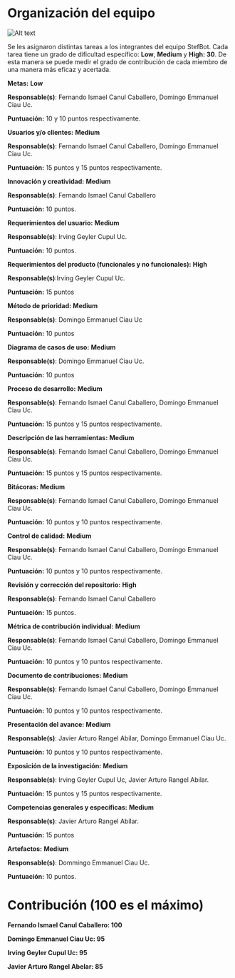 # Organización del equipo

![Alt text](https://github.com/Fismael18/StefBot/blob/main/Imagenes%20StefBot/13.jpg)

Se les asignaron distintas tareas a los integrantes del equipo StefBot. Cada tarea tiene un grado de dificultad específico: **Low**, **Medium** y **High: 30**. De esta manera se puede medir el grado de contribución de cada miembro de una manera más eficaz y acertada.

**Metas:** **Low**

**Responsable(s)**: Fernando Ismael Canul Caballero, Domingo Emmanuel Ciau Uc.

**Puntuación:** 10 y 10 puntos respectivamente.

**Usuarios y/o clientes:** **Medium**

**Responsable(s)**: Fernando Ismael Canul Caballero, Domingo Emmanuel Ciau Uc.

**Puntuación:** 15 puntos y 15 puntos respectivamente.

**Innovación y creatividad:** **Medium**

**Responsable(s)**: Fernando Ismael Canul Caballero

**Puntuación:** 10 puntos.

**Requerimientos del usuario:** **Medium**

**Responsable(s)**: Irving Geyler Cupul Uc.

**Puntuación:** 10 puntos.

**Requerimientos del producto (funcionales y no funcionales):** **High**

**Responsable(s)**:Irving Geyler Cupul Uc.

**Puntuación:** 15 puntos

**Método de prioridad:** **Medium**

**Responsable(s)**: Domingo Emmanuel Ciau Uc

**Puntuación:** 10 puntos

**Diagrama de casos de uso:** **Medium**

**Responsable(s)**: Domingo Emmanuel Ciau Uc.

**Puntuación:** 10 puntos

**Proceso de desarrollo:** **Medium**

**Responsable(s)**: Fernando Ismael Canul Caballero, Domingo Emmanuel Ciau Uc.

**Puntuación:** 15 puntos y 15 puntos respectivamente.

**Descripción de las herramientas:** **Medium** 

**Responsable(s)**: Fernando Ismael Canul Caballero, Domingo Emmanuel Ciau Uc.

**Puntuación:** 15 puntos y 15 puntos respectivamente.

**Bitácoras:** **Medium**

**Responsable(s)**: Fernando Ismael Canul Caballero, Domingo Emmanuel Ciau Uc.

**Puntuación:** 10 puntos y 10 puntos respectivamente.

**Control de calidad:** **Medium**

**Responsable(s)**: Fernando Ismael Canul Caballero, Domingo Emmanuel Ciau Uc.

**Puntuación:** 10 puntos y 10 puntos respectivamente.

**Revisión y corrección del repositorio:** **High**

**Responsable(s)**: Fernando Ismael Canul Caballero

**Puntuación:** 15 puntos.

**Métrica de contribución individual:** **Medium**

**Responsable(s)**: Fernando Ismael Canul Caballero, Domingo Emmanuel Ciau Uc.

**Puntuación:** 10 puntos y 10 puntos respectivamente.

**Documento de contribuciones:** **Medium**

**Responsable(s)**: Fernando Ismael Canul Caballero, Domingo Emmanuel Ciau Uc.

**Puntuación:** 10 puntos y 10 puntos respectivamente.

**Presentación del avance:** **Medium**

**Responsable(s)**: Javier Arturo Rangel Abilar, Domingo Emmanuel Ciau Uc.

**Puntuación:** 10 puntos y 10 puntos respectivamente.

**Exposición de la investigación:** **Medium**

**Responsable(s)**: Irving Geyler Cupul Uc, Javier Arturo Rangel Abilar.

**Puntuación:** 15 puntos y 15 puntos respectivamente.

**Competencias generales y específicas:** **Medium**

**Responsable(s)**: Javier Arturo Rangel Abilar.

**Puntuación:** 15 puntos

**Artefactos:** **Medium**

**Responsable(s)**: Dommingo Emmanuel Ciau Uc.

**Puntuación:** 10 puntos.

# Contribución (100 es el máximo)

**Fernando Ismael Canul Caballero: 100**

**Domingo Emmanuel Ciau Uc: 95**

**Irving Geyler Cupul Uc: 95**

**Javier Arturo Rangel Abelar: 85**
